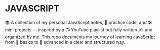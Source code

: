 # JAVASCRIPT
📚 A collection of my personal JavaScript notes, 🧠 practice code, and 🛠️ mini projects — inspired by a 📺 YouTube playlist but fully written ✍️ and organized by me. This repo documents my journey of learning JavaScript from 🌱 basics to 🚀 advanced in a clear and structured way.
